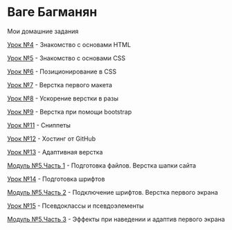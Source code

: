 # Ваге Багманян
Мои домашние задания

[Урок №4](https://bagmaco.github.io/Lesson_4/ "Моя готовая домашка") - Знакомство с основами HTML

[Урок №5](https://bagmaco.github.io/Lesson_5/ "Моя готовая домашка") - Знакомство с основами CSS

[Урок №6](BagmaCo.github.io/Lesson_6/ "Моя готовая домашка") - Позиционирование в CSS

[Урок №7](BagmaCo.github.io/Lesson_7/SRC/ "Моя готовая домашка") - Верстка первого макета

[Урок №8](BagmaCo.github.io/Lesson_8/SRC/ "Моя готовая домашка") - Ускорение верстки в разы

[Урок №9](BagmaCo.github.io/Lesson_9/SRC/ "Моя готовая домашка") - Верстка при помощи bootstrap



[Урок №11](BagmaCo.github.io/Lesson_11/ "Моя готовая домашка") - Сниппеты

[Урок №12](BagmaCo.github.io/Lesson_12/ "Моя готовая домашка") - Хостинг от GitHub

[Урок №13](BagmaCo.github.io/Lesson_13/ "Моя готовая домашка") - Адаптивная верстка

[Модуль №5.Часть 1](BagmaCo.github.io/Modul_5_practice_1/ "Моя готовая домашка") - Подготовка файлов. Верстка шапки сайта

[Урок №14](BagmaCo.github.io/Lesson_14/ "Моя готовая домашка") - Подготовка шрифтов

[Модуль №5.Часть 2](BagmaCo.github.io/Modul_5_practice_2/ "Моя готовая домашка") - Подключение шрифтов. Верстка первого экрана

[Урок №15](BagmaCo.github.io/Lesson_15/ "Моя готовая домашка") - Псевдоклассы и псевдоэлементы

[Модуль №5.Часть 3](BagmaCo.github.io/Modul_5_practice_3/ "Моя готовая домашка") - Эффекты при наведении и адаптив первого экрана
